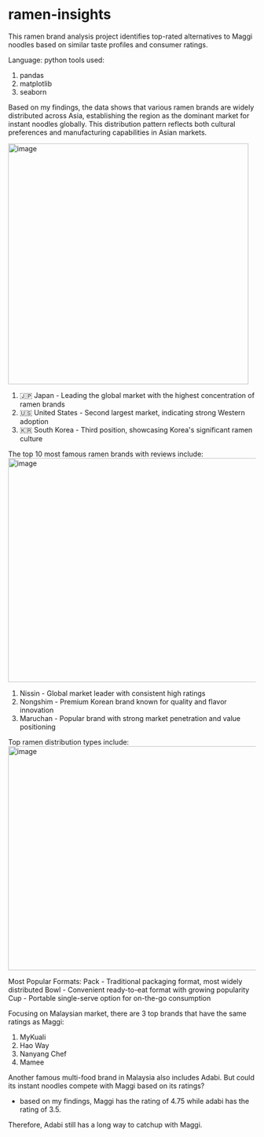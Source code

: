 # ramen-insights
This ramen brand analysis project identifies top-rated alternatives to Maggi noodles based on similar taste profiles and consumer ratings.

Language: python
tools used:
1. pandas
2. matplotlib
3. seaborn

Based on my findings, the data shows that various ramen brands are widely distributed across Asia, establishing the region as the dominant market for instant noodles globally. This distribution pattern reflects both cultural preferences and manufacturing capabilities in Asian markets.

<img width="489" height="489" alt="image" src="https://github.com/user-attachments/assets/247f96d8-94dd-4a4c-8de9-028d5f3c7699" />

1. 🇯🇵 Japan - Leading the global market with the highest concentration of ramen brands
2. 🇺🇸 United States - Second largest market, indicating strong Western adoption
3. 🇰🇷 South Korea - Third position, showcasing Korea's significant ramen culture

The top 10 most famous ramen brands with reviews include:
<img width="668" height="455" alt="image" src="https://github.com/user-attachments/assets/97479f11-45ca-4552-8440-99fd15294da0" />

1. Nissin - Global market leader with consistent high ratings
2. Nongshim - Premium Korean brand known for quality and flavor innovation
3. Maruchan - Popular brand with strong market penetration and value positioning

Top ramen distribution types include:
<img width="593" height="455" alt="image" src="https://github.com/user-attachments/assets/593b9ee2-9447-4aed-9620-6f73ad0d1c1a" />

Most Popular Formats:
Pack - Traditional packaging format, most widely distributed
Bowl - Convenient ready-to-eat format with growing popularity
Cup - Portable single-serve option for on-the-go consumption

Focusing on Malaysian market, there are 3 top brands that have the same ratings as Maggi:
1. MyKuali
2. Hao Way
3. Nanyang Chef
4. Mamee

Another famous multi-food brand in Malaysia also includes Adabi. But could its instant noodles compete with Maggi based on its ratings?
- based on my findings, Maggi has the rating of  4.75 while adabi has the rating of  3.5.

Therefore, Adabi still has a long way to catchup with Maggi.


